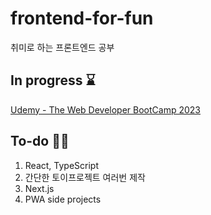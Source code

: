 <h1>frontend-for-fun</h1>
<p>취미로 하는 프론트엔드 공부</p>

<h2>In progress ⌛️</h2>
<p>
  <a href="https://marsh-flavor-e1c.notion.site/Udemy-The-Web-Developer-BootCamp-2023-ecdb105e65554e82a0341b2680df2cce?pvs=4">Udemy - The Web Developer BootCamp 2023</a>
</p>

<h2>To-do 🏃‍♂️</h2>
<ol>
  <li>React, TypeScript</li>
  <li>간단한 토이프로젝트 여러번 제작</li>
  <li>Next.js</li>
  <li>PWA side projects</li>
</ol>
